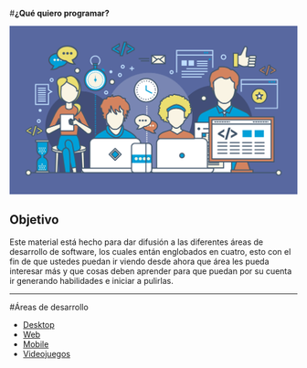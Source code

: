 #**¿Qué quiero programar?**

![Roadmap Front](/Talleres/que-quiero-programar/IMG_1463.png)

## Objetivo

Este material está hecho para dar difusión a las diferentes áreas de desarrollo de software, los cuales entán englobados en cuatro, esto con el fin de que ustedes puedan ir viendo desde ahora que área les pueda interesar más y que cosas deben aprender para que puedan por su cuenta ir generando habilidades e iniciar a pulirlas.

***

#Áreas de desarrollo 
* [Desktop](/Talleres/que-quiero-programar/page2.md)
* [Web](/Talleres/que-quiero-programar/page3.md)
* [Mobile](/Talleres/que-quiero-programar/page4.md)
* [Videojuegos](/Talleres/que-quiero-programar/page5.md)
